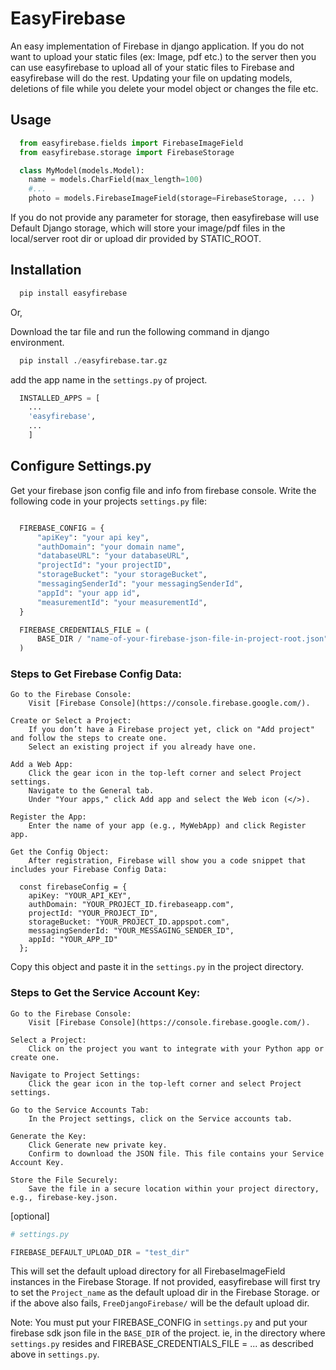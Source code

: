 # EasyFirebase

An easy implementation of Firebase in django application.
If you do not want to upload your static files (ex: Image, pdf etc.) to the server then you can use easyfirebase to upload all of your static files to Firebase and easyfirebase will do the rest. Updating your file on updating models, deletions of file while you delete your model object or changes the file etc.

## Usage

```python
  from easyfirebase.fields import FirebaseImageField
  from easyfirebase.storage import FirebaseStorage

  class MyModel(models.Model):
    name = models.CharField(max_length=100)
    #...
    photo = models.FirebaseImageField(storage=FirebaseStorage, ... )
```

If you do not provide any parameter for storage, then easyfirebase will use Default Django storage, which will store your image/pdf files in the local/server root dir or upload dir provided by STATIC_ROOT.

## Installation

```python
  pip install easyfirebase
```

Or,

Download the tar file and run the following command in django environment.

```python
  pip install ./easyfirebase.tar.gz
```

add the app name in the `settings.py` of project.

```python
  INSTALLED_APPS = [
    ...
    'easyfirebase',
    ...
    ]
```

## Configure Settings.py

Get your firebase json config file and info from firebase console. Write the following code in your projects `settings.py` file:

```python

  FIREBASE_CONFIG = {
      "apiKey": "your api key",
      "authDomain": "your domain name",
      "databaseURL": "your databaseURL",
      "projectId": "your projectID",
      "storageBucket": "your storageBucket",
      "messagingSenderId": "your messagingSenderId",
      "appId": "your app id",
      "measurementId": "your measurementId",
  }

  FIREBASE_CREDENTIALS_FILE = (
      BASE_DIR / "name-of-your-firebase-json-file-in-project-root.json"
  )
```

### Steps to Get Firebase Config Data:

    Go to the Firebase Console:
        Visit [Firebase Console](https://console.firebase.google.com/).

    Create or Select a Project:
        If you don’t have a Firebase project yet, click on "Add project" and follow the steps to create one.
        Select an existing project if you already have one.

    Add a Web App:
        Click the gear icon in the top-left corner and select Project settings.
        Navigate to the General tab.
        Under "Your apps," click Add app and select the Web icon (</>).

    Register the App:
        Enter the name of your app (e.g., MyWebApp) and click Register app.

    Get the Config Object:
        After registration, Firebase will show you a code snippet that includes your Firebase Config Data:

      const firebaseConfig = {
        apiKey: "YOUR_API_KEY",
        authDomain: "YOUR_PROJECT_ID.firebaseapp.com",
        projectId: "YOUR_PROJECT_ID",
        storageBucket: "YOUR_PROJECT_ID.appspot.com",
        messagingSenderId: "YOUR_MESSAGING_SENDER_ID",
        appId: "YOUR_APP_ID"
      };


Copy this object and paste it in the `settings.py` in the project directory.

### Steps to Get the Service Account Key:

    Go to the Firebase Console:
        Visit [Firebase Console](https://console.firebase.google.com/).

    Select a Project:
        Click on the project you want to integrate with your Python app or create one.

    Navigate to Project Settings:
        Click the gear icon in the top-left corner and select Project settings.

    Go to the Service Accounts Tab:
        In the Project settings, click on the Service accounts tab.

    Generate the Key:
        Click Generate new private key.
        Confirm to download the JSON file. This file contains your Service Account Key.

    Store the File Securely:
        Save the file in a secure location within your project directory, e.g., firebase-key.json.

[optional]

```python
# settings.py

FIREBASE_DEFAULT_UPLOAD_DIR = "test_dir"
```

This will set the default upload directory for all FirebaseImageField instances in the Firebase Storage. If not provided, easyfirebase will first try to set the `Project_name` as the default upload dir in the Firebase Storage.
or if the above also fails, `FreeDjangoFirebase/` will be the default upload dir.

Note: You must put your FIREBASE_CONFIG in `settings.py` and put your firebase sdk json file in the `BASE_DIR` of the project. ie, in the directory where `settings.py` resides and FIREBASE_CREDENTIALS_FILE = ... as described above in `settings.py`.
